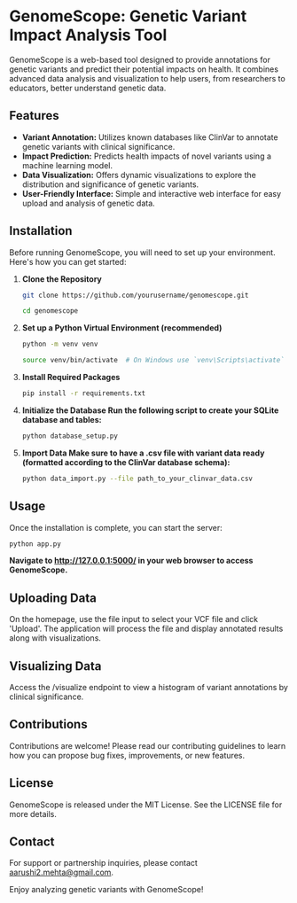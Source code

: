 # GenomeScope: Genetic Variant Impact Analysis Tool

GenomeScope is a web-based tool designed to provide annotations for genetic variants and predict their potential impacts on health. It combines advanced data analysis and visualization to help users, from researchers to educators, better understand genetic data.

## Features

- **Variant Annotation:** Utilizes known databases like ClinVar to annotate genetic variants with clinical significance.
- **Impact Prediction:** Predicts health impacts of novel variants using a machine learning model.
- **Data Visualization:** Offers dynamic visualizations to explore the distribution and significance of genetic variants.
- **User-Friendly Interface:** Simple and interactive web interface for easy upload and analysis of genetic data.

## Installation

Before running GenomeScope, you will need to set up your environment. Here's how you can get started:

1. **Clone the Repository**

   ```bash
   git clone https://github.com/yourusername/genomescope.git
   
   cd genomescope
2. **Set up a Python Virtual Environment (recommended)**
   
   ```bash
   python -m venv venv
   
   source venv/bin/activate  # On Windows use `venv\Scripts\activate`
   ```
4. **Install Required Packages**
   ```bash
   pip install -r requirements.txt
   
5. **Initialize the Database Run the following script to create your SQLite database and tables:**
   
   ```bash
   python database_setup.py
   
6. **Import Data Make sure to have a .csv file with variant data ready (formatted according to the ClinVar database schema):**
   
   ```bash
   python data_import.py --file path_to_your_clinvar_data.csv

## Usage

Once the installation is complete, you can start the server:
```bash
python app.py
```

**Navigate to <http://127.0.0.1:5000/> in your web browser to access GenomeScope.**

## Uploading Data

On the homepage, use the file input to select your VCF file and click 'Upload'.
The application will process the file and display annotated results along with visualizations.

## Visualizing Data

Access the /visualize endpoint to view a histogram of variant annotations by clinical significance.

## Contributions

Contributions are welcome! Please read our contributing guidelines to learn how you can propose bug fixes, improvements, or new features.

## License

GenomeScope is released under the MIT License. See the LICENSE file for more details.

## Contact

For support or partnership inquiries, please contact <aarushi2.mehta@gmail.com>.

Enjoy analyzing genetic variants with GenomeScope!
